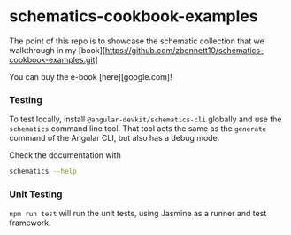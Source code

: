 # schematics-cookbook-examples

The point of this repo is to showcase the schematic collection that we walkthrough in my [book][https://github.com/zbennett10/schematics-cookbook-examples.git]

You can buy the e-book [here][google.com]!

### Testing

To test locally, install `@angular-devkit/schematics-cli` globally and use the `schematics` command line tool. That tool acts the same as the `generate` command of the Angular CLI, but also has a debug mode.

Check the documentation with
```bash
schematics --help
```

### Unit Testing

`npm run test` will run the unit tests, using Jasmine as a runner and test framework.
